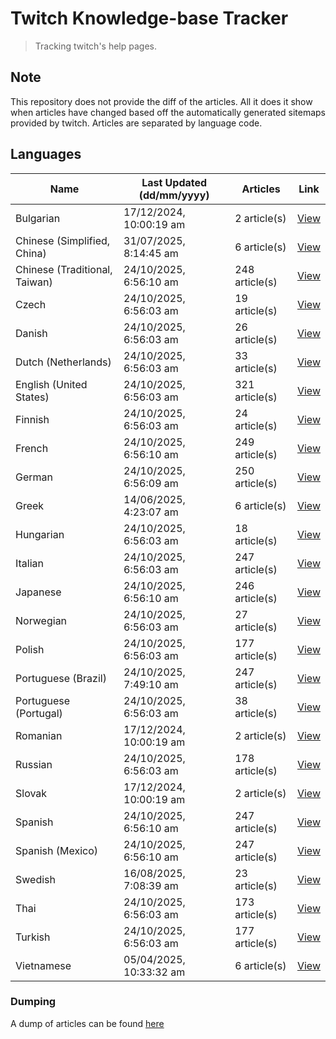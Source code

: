 # Twitch Knowledge-base Tracker
> Tracking twitch's help pages. 

## Note
This repository does not provide the diff of the articles. All it does it show when articles have changed based
off the automatically generated sitemaps provided by twitch. Articles are separated by language code.

## Languages

| Name                          | Last Updated (dd/mm/yyyy) | Articles       | Link                   |
|-------------------------------|---------------------------|----------------|------------------------|
| Bulgarian                     | 17/12/2024, 10:00:19 am   | 2 article(s)   | [View](docs/bg.md)     |
| Chinese (Simplified, China)   | 31/07/2025, 8:14:45 am    | 6 article(s)   | [View](docs/zh_CN.md)  |
| Chinese (Traditional, Taiwan) | 24/10/2025, 6:56:10 am    | 248 article(s) | [View](docs/zh_TW.md)  |
| Czech                         | 24/10/2025, 6:56:03 am    | 19 article(s)  | [View](docs/cs.md)     |
| Danish                        | 24/10/2025, 6:56:03 am    | 26 article(s)  | [View](docs/da.md)     |
| Dutch (Netherlands)           | 24/10/2025, 6:56:03 am    | 33 article(s)  | [View](docs/nl_NL.md)  |
| English (United States)       | 24/10/2025, 6:56:03 am    | 321 article(s) | [View](docs/en_US.md)  |
| Finnish                       | 24/10/2025, 6:56:03 am    | 24 article(s)  | [View](docs/fi.md)     |
| French                        | 24/10/2025, 6:56:10 am    | 249 article(s) | [View](docs/fr.md)     |
| German                        | 24/10/2025, 6:56:09 am    | 250 article(s) | [View](docs/de.md)     |
| Greek                         | 14/06/2025, 4:23:07 am    | 6 article(s)   | [View](docs/el.md)     |
| Hungarian                     | 24/10/2025, 6:56:03 am    | 18 article(s)  | [View](docs/hu.md)     |
| Italian                       | 24/10/2025, 6:56:03 am    | 247 article(s) | [View](docs/it.md)     |
| Japanese                      | 24/10/2025, 6:56:10 am    | 246 article(s) | [View](docs/ja.md)     |
| Norwegian                     | 24/10/2025, 6:56:03 am    | 27 article(s)  | [View](docs/no.md)     |
| Polish                        | 24/10/2025, 6:56:03 am    | 177 article(s) | [View](docs/pl.md)     |
| Portuguese (Brazil)           | 24/10/2025, 7:49:10 am    | 247 article(s) | [View](docs/pt_BR.md)  |
| Portuguese (Portugal)         | 24/10/2025, 6:56:03 am    | 38 article(s)  | [View](docs/pt_PT.md)  |
| Romanian                      | 17/12/2024, 10:00:19 am   | 2 article(s)   | [View](docs/ro.md)     |
| Russian                       | 24/10/2025, 6:56:03 am    | 178 article(s) | [View](docs/ru.md)     |
| Slovak                        | 17/12/2024, 10:00:19 am   | 2 article(s)   | [View](docs/sk.md)     |
| Spanish                       | 24/10/2025, 6:56:10 am    | 247 article(s) | [View](docs/es.md)     |
| Spanish (Mexico)              | 24/10/2025, 6:56:10 am    | 247 article(s) | [View](docs/es_MX.md)  |
| Swedish                       | 16/08/2025, 7:08:39 am    | 23 article(s)  | [View](docs/sv.md)     |
| Thai                          | 24/10/2025, 6:56:03 am    | 173 article(s) | [View](docs/th.md)     |
| Turkish                       | 24/10/2025, 6:56:03 am    | 177 article(s) | [View](docs/tr.md)     |
| Vietnamese                    | 05/04/2025, 10:33:32 am   | 6 article(s)   | [View](docs/vi.md)     |

### Dumping
A dump of articles can be found [here](docs/RAW.md)